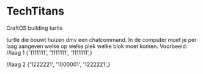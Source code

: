# TechTitans
CraftOS building turtle


turtle die bouwt huizen dmv een chatcommand. 
In de computer moet je per laag aangeven welke op welke plek welke blok moet komen.
Voorbeeld:
//laag 1
{'1111111',
 '1111111',
 '1111111',}

//laag 2
{'1222221',
 '1000001',
 '1222221',}
 
